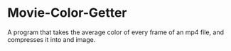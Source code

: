 # Movie-Color-Getter
A program that takes the average color of every frame of an mp4 file, and compresses it into and image.
